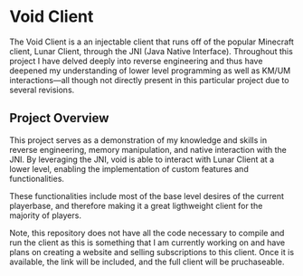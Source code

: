 # Void Client

The Void Client is a an injectable client that runs off of the popular Minecraft client, Lunar Client, through the JNI (Java Native Interface). Throughout this project I have delved deeply into reverse engineering and thus have deepened my understanding of lower level programming as well as KM/UM interactions—all though not directly present in this particular project due to several revisions. 

## Project Overview

This project serves as a demonstration of my knowledge and skills in reverse engineering, memory manipulation, and native interaction with the JNI. By leveraging the JNI, void is able to interact with Lunar Client at a lower level, enabling the implementation of custom features and functionalities.

These functionalities include most of the base level desires of the current playerbase, and therefore making it a great ligthweight client for the majority of players. 

Note, this repository does not have all the code necessary to compile and run the client as this is something that I am currently working on and have plans on creating a website and selling subscriptions to this client. Once it is available, the link will be included, and the full client will be pruchaseable. 
